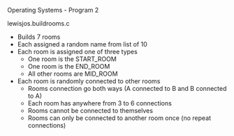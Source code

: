Operating Systems - Program 2

lewisjos.buildrooms.c
 - Builds 7 rooms
 - Each assigned a random name from list of 10
 - Each room is assigned one of three types
    - One room is the START_ROOM
    - One room is the END_ROOM
    - All other rooms are MID_ROOM
 - Each room is randomly connected to other rooms
    - Rooms connection go both ways (A connected to B and B connected to A)
    - Each room has anywhere from 3 to 6 connections
    - Rooms cannot be connected to themselves
    - Rooms can only be connected to another room once (no repeat connections)
